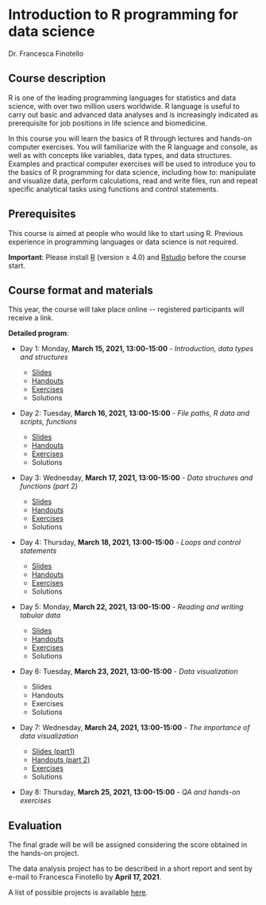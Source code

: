 # Introduction to R programming for data science

Dr. Francesca Finotello

## Course description

R is one of the leading programming languages for statistics and data science, with over two million users worldwide. R language is useful to carry out basic and advanced data analyses and is increasingly indicated as prerequisite for job positions in life science and biomedicine.

In this course you will learn the basics of R through lectures and hands-on computer exercises. You will familiarize with the R language and console, as well as with concepts like variables, data types, and data structures. Examples and practical computer exercises will be used to introduce you to the basics of R programming for data science, including how to: manipulate and visualize data, perform calculations, read and write files, run and repeat specific analytical tasks using functions and control statements. 

## Prerequisites

This course is aimed at people who would like to start using R. 
Previous experience in programming languages or data science is not required.

**Important**: Please install [R](https://www.r-project.org/) (version ≥ 4.0) and [Rstudio](https://www.rstudio.com/) before the course start.

## Course format and materials


This year, the course will take place online -- registered participants will receive a link.

**Detailed program**:

* Day 1: Monday, **March 15, 2021, 13:00-15:00** - *Introduction, data types and structures*
  * [Slides](https://raw.githack.com/FFinotello/Rcourse/master/Slides/Rcourse_2021_day1.html)
  * [Handouts](https://github.com/FFinotello/Rcourse/blob/master/Handouts/Rcourse_2021_day1.pdf)
  * [Exercises](https://raw.githack.com/FFinotello/Rcourse/master/Exercises/Rcourse_2021_day1_Ex.html)
  * Solutions
 
* Day 2: Tuesday, **March 16, 2021, 13:00-15:00** - *File paths, R data and scripts, functions*
  * [Slides](https://raw.githack.com/FFinotello/Rcourse/master/Slides/Rcourse_2021_day2.html)
  * [Handouts](https://github.com/FFinotello/Rcourse/blob/master/Handouts/Rcourse_2021_day2.pdf)
  * [Exercises](https://raw.githack.com/FFinotello/Rcourse/master/Exercises/Rcourse_2021_day2_Ex.html)
  * Solutions

* Day 3: Wednesday, **March 17, 2021, 13:00-15:00** - *Data structures and functions (part 2)*
  * [Slides](https://raw.githack.com/FFinotello/Rcourse/master/Slides/Rcourse_2021_day3.html)
  * [Handouts](https://github.com/FFinotello/Rcourse/blob/master/Handouts/Rcourse_2021_day3.pdf)
  * [Exercises](https://raw.githack.com/FFinotello/Rcourse/master/Exercises/Rcourse_2021_day3_Ex.html)
  * Solutions
 
* Day 4: Thursday, **March 18, 2021, 13:00-15:00** - *Loops and control statements*
  * [Slides](https://raw.githack.com/FFinotello/Rcourse/master/Slides/Rcourse_2021_day4.html)
  * [Handouts](https://github.com/FFinotello/Rcourse/blob/master/Handouts/Rcourse_2021_day4.pdf)
  * [Exercises](https://raw.githack.com/FFinotello/Rcourse/master/Exercises/Rcourse_2021_day4_Ex.html)
  * Solutions
  
* Day 5: Monday, **March 22, 2021, 13:00-15:00** - *Reading and writing tabular data*
  * [Slides](https://raw.githack.com/FFinotello/Rcourse/master/Slides/Rcourse_2021_day5.html)
  * [Handouts](https://github.com/FFinotello/Rcourse/blob/master/Handouts/Rcourse_2021_day5.pdf)
  * [Exercises](https://raw.githack.com/FFinotello/Rcourse/master/Exercises/Rcourse_2021_day5_Ex.html)
  * Solutions

* Day 6: Tuesday, **March 23, 2021, 13:00-15:00** - *Data visualization*
  * Slides
  * Handouts
  * Exercises
  * Solutions

* Day 7: Wednesday, **March 24, 2021, 13:00-15:00** - *The importance of data visualization*
  * [Slides (part1)](https://github.com/FFinotello/Rcourse/blob/master/Handouts/Rcourse_2021_day7.pdf)
  * [Handouts (part 2)](https://github.com/FFinotello/Rcourse/blob/master/Handouts/Rcourse_2021_day7.pdf)
  * [Exercises](https://raw.githack.com/FFinotello/Rcourse/master/Exercises/Rcourse_2021_day7_Ex.html)
  * Solutions
 
* Day 8: Thursday, **March 25, 2021, 13:00-15:00** - *QA and hands-on exercises*


## Evaluation

The final grade will be will be assigned considering the score obtained in the hands-on project.

The data analysis project has to be described in a short report and sent by e-mail to Francesca Finotello by **April 17, 2021**. 

A list of possible projects is available [here](https://github.com/FFinotello/Rcourse/tree/master/Projects).
